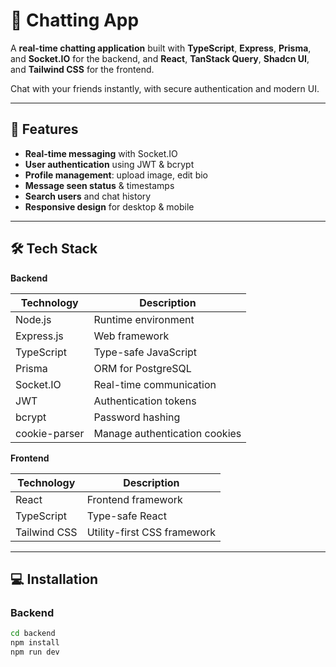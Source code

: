 # 💬 Chatting App

A **real-time chatting application** built with **TypeScript**, **Express**, **Prisma**, and **Socket.IO** for the backend, and **React**, **TanStack Query**, **Shadcn UI**, and **Tailwind CSS** for the frontend.  

Chat with your friends instantly, with secure authentication and modern UI.

---

## 🚀 Features

- **Real-time messaging** with Socket.IO  
- **User authentication** using JWT & bcrypt  
- **Profile management**: upload image, edit bio  
- **Message seen status** & timestamps  
- **Search users** and chat history  
- **Responsive design** for desktop & mobile  

---

## 🛠️ Tech Stack

**Backend**  

| Technology      | Description                               |
|----------------|-------------------------------------------|
| Node.js         | Runtime environment                        |
| Express.js      | Web framework                              |
| TypeScript      | Type-safe JavaScript                        |
| Prisma          | ORM for PostgreSQL                          |
| Socket.IO       | Real-time communication                     |
| JWT             | Authentication tokens                       |
| bcrypt          | Password hashing                            |
| cookie-parser   | Manage authentication cookies               |

**Frontend**  

| Technology      | Description                               |
|----------------|-------------------------------------------|
| React           | Frontend framework                          |
| TypeScript      | Type-safe React                              |
| Tailwind CSS    | Utility-first CSS framework                  |

---

## 💻 Installation

### Backend
```bash
cd backend
npm install
npm run dev
